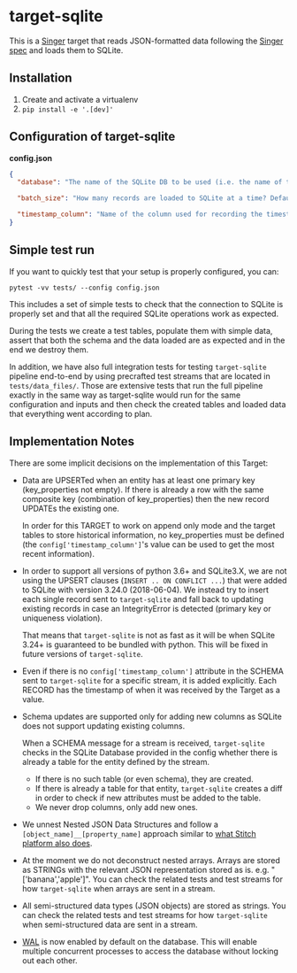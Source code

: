 # target-sqlite

This is a [Singer](https://singer.io) target that reads JSON-formatted data
following the [Singer spec](https://github.com/singer-io/getting-started/blob/master/docs/SPEC.md)
and loads them to SQLite.


## Installation

1. Create and activate a virtualenv
2. `pip install -e '.[dev]'`  

## Configuration of target-sqlite

**config.json**
```json
{
  "database": "The name of the SQLite DB to be used (i.e. the name of the file.db that will be created)",

  "batch_size": "How many records are loaded to SQLite at a time? Default=50",

  "timestamp_column": "Name of the column used for recording the timestamp when Data are loaded to SQLite. Default=__loaded_at"
}
```


## Simple test run

If you want to quickly test that your setup is properly configured, you can:

`pytest -vv tests/ --config config.json`


This includes a set of simple tests to check that the connection to SQLite is properly set and that all the required SQLite operations work as expected.

During the tests we create a test tables, populate them with simple data, assert that both the schema and the data loaded are as expected and in the end we destroy them.

In addition, we have also full integration tests for testing `target-sqlite` pipeline end-to-end by using precrafted test streams that are located in `tests/data_files/`. Those are extensive tests that run the full pipeline exactly in the same way as target-sqlite would run for the same configuration and inputs and then check the created tables and loaded data that everything went according to plan.


## Implementation Notes

There are some implicit decisions on the implementation of this Target:

*  Data are UPSERTed when an entity has at least one primary key (key_properties not empty). If there is already a row with the same
composite key (combination of key_properties) then the new record UPDATEs the existing one.

    In order for this TARGET to work on append only mode and the target tables to store historical information, no key_properties must be defined (the `config['timestamp_column']`'s value can be used to get the most recent information).

*  In order to support all versions of python 3.6+ and SQLite3.X, we are not using the UPSERT clauses (`INSERT .. ON CONFLICT ...`) that were added to SQLite with version 3.24.0 (2018-06-04). We instead try to insert each single record sent to `target-sqlite` and fall back to updating existing records in case an IntegrityError is detected (primary key or uniqueness violation).

    That means that `target-sqlite` is not as fast as it will be when SQLite 3.24+ is guaranteed to be bundled with python. This will be fixed in future versions of `target-sqlite`.

*  Even if there is no `config['timestamp_column']` attribute in the SCHEMA sent to `target-sqlite` for a specific stream, it is added explicitly. Each RECORD has the timestamp of when it was received by the Target as a value.

*  Schema updates are supported only for adding new columns as SQLite does not support updating existing columns.

    When a SCHEMA message for a stream is received, `target-sqlite` checks in the SQLite Database provided in the config whether there is already a table for the entity defined by the stream.
    * If there is no such table (or even schema), they are created.
    * If there is already a table for that entity, `target-sqlite` creates a diff in order to check if new attributes must be added to the table.
    * We never drop columns, only add new ones.

*  We unnest Nested JSON Data Structures and follow a `[object_name]__[property_name]` approach similar to [what Stitch platform also does](https://www.stitchdata.com/docs/data-structure/nested-data-structures-row-count-impact).

*  At the moment we do not deconstruct nested arrays. Arrays are stored as STRINGs with the relevant JSON representation stored as is. e.g. "['banana','apple']". You can check the related tests and test streams for how `target-sqlite` when arrays are sent in a stream.

*  All semi-structured data types (JSON objects) are stored as strings. You can check the related tests and test streams for how `target-sqlite` when semi-structured data are sent in a stream.

* [WAL](https://www.sqlite.org/wal.html) is now enabled by default on the database. This will enable multiple concurrent processes to access the database without locking out each other.
